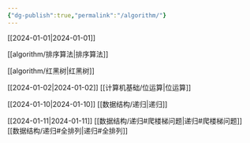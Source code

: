```yaml
---
{"dg-publish":true,"permalink":"/algorithm/"}
---
```


[[2024-01-01\|2024-01-01]]

[[algorithm/排序算法\|排序算法]]

[[algorithm/红黑树\|红黑树]]

[[2024-01-02\|2024-01-02]]
[[计算机基础/位运算\|位运算]]

[[2024-01-10\|2024-01-10]]
[[数据结构/递归\|递归]]

[[2024-01-11\|2024-01-11]]
[[数据结构/递归#爬楼梯问题\|递归#爬楼梯问题]]
[[数据结构/递归#全排列\|递归#全排列]]